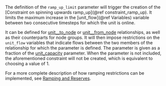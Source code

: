 The definition of the `ramp_up_limit` parameter will trigger the creation of the [Constraint on spinning upwards ramp_up](@ref constraint_ramp_up). It limits the maximum increase in the [unit_flow](@ref Variables) variable between two consecutive timesteps for which the unit is online.

It can be defined for [unit__to_node](@ref) or [unit__from_node](@ref) relationships, as well as their counterparts for node groups. It will then impose restrictions on the `unit_flow` variables that indicate flows between the two members of the relationship for which the parameter is defined. The parameter is given as a fraction of the [unit\_capacity](@ref) parameter. When the parameter is not included, the aforementioned constraint will not be created, which is equivalent to choosing a value of 1.

For a more complete description of how ramping restrictions can be implemented, see [Ramping and Reserves](@ref).
